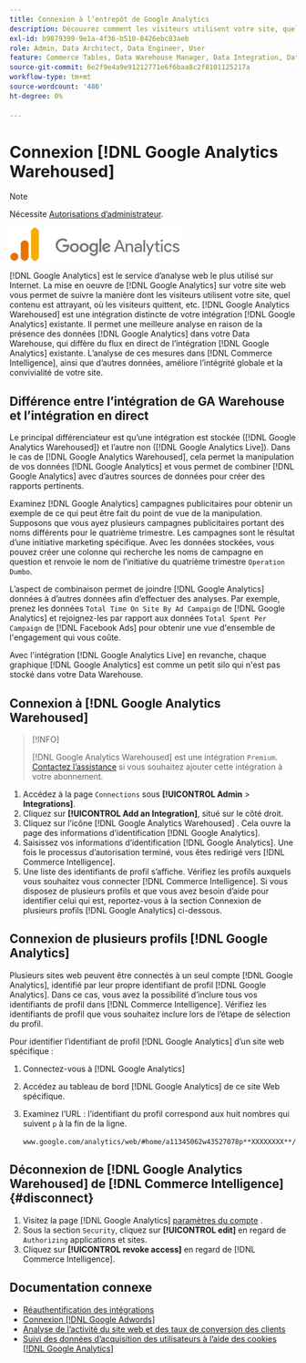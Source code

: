 ```yaml
---
title: Connexion à l’entrepôt de Google Analytics
description: Découvrez comment les visiteurs utilisent votre site, quel contenu est attrayant, où les visiteurs quittent, etc.
exl-id: b9879399-9e1a-4f36-b510-8426ebc83aeb
role: Admin, Data Architect, Data Engineer, User
feature: Commerce Tables, Data Warehouse Manager, Data Integration, Data Import/Export
source-git-commit: 6e2f9e4a9e91212771e6f6baa8c2f8101125217a
workflow-type: tm+mt
source-wordcount: '486'
ht-degree: 0%

---
```


# Connexion [!DNL Google Analytics Warehoused]

>[!NOTE]
>
>Nécessite [Autorisations d’administrateur](../../../administrator/user-management/user-management.md).

![](../../../assets/google-analytics-logo.png)

[!DNL Google Analytics] est le service d’analyse web le plus utilisé sur Internet. La mise en oeuvre de [!DNL Google Analytics] sur votre site web vous permet de suivre la manière dont les visiteurs utilisent votre site, quel contenu est attrayant, où les visiteurs quittent, etc. [!DNL Google Analytics Warehoused] est une intégration distincte de votre intégration [!DNL Google Analytics] existante. Il permet une meilleure analyse en raison de la présence des données [!DNL Google Analytics] dans votre Data Warehouse, qui diffère du flux en direct de l’intégration [!DNL Google Analytics] existante. L’analyse de ces mesures dans [!DNL Commerce Intelligence], ainsi que d’autres données, améliore l’intégrité globale et la convivialité de votre site.

## Différence entre l’intégration de GA Warehouse et l’intégration en direct

Le principal différenciateur est qu’une intégration est stockée ([!DNL Google Analytics Warehoused]) et l’autre non ([!DNL Google Analytics Live]). Dans le cas de [!DNL Google Analytics Warehoused], cela permet la manipulation de vos données [!DNL Google Analytics] et vous permet de combiner [!DNL Google Analytics] avec d’autres sources de données pour créer des rapports pertinents.

Examinez [!DNL Google Analytics] campagnes publicitaires pour obtenir un exemple de ce qui peut être fait du point de vue de la manipulation. Supposons que vous ayez plusieurs campagnes publicitaires portant des noms différents pour le quatrième trimestre. Les campagnes sont le résultat d’une initiative marketing spécifique. Avec les données stockées, vous pouvez créer une colonne qui recherche les noms de campagne en question et renvoie le nom de l’initiative du quatrième trimestre `Operation Dumbo`.

L’aspect de combinaison permet de joindre [!DNL Google Analytics] données à d’autres données afin d’effectuer des analyses. Par exemple, prenez les données `Total Time On Site By Ad Campaign` de [!DNL Google Analytics] et rejoignez-les par rapport aux données `Total Spent Per Campaign` de [!DNL Facebook Ads] pour obtenir une vue d&#39;ensemble de l&#39;engagement qui vous coûte.

Avec l&#39;intégration [!DNL Google Analytics Live] en revanche, chaque graphique [!DNL Google Analytics] est comme un petit silo qui n&#39;est pas stocké dans votre Data Warehouse.

## Connexion à [!DNL Google Analytics Warehoused]

>[!INFO]
>
>[!DNL Google Analytics Warehoused] est une intégration `Premium`. [Contactez l’assistance](https://experienceleague.adobe.com/docs/commerce-knowledge-base/kb/troubleshooting/miscellaneous/mbi-service-policies.html) si vous souhaitez ajouter cette intégration à votre abonnement.

1. Accédez à la page `Connections` sous **[!UICONTROL Admin** > **Integrations]**.
1. Cliquez sur **[!UICONTROL Add an Integration]**, situé sur le côté droit.
1. Cliquez sur l’icône [!DNL Google Analytics Warehoused] . Cela ouvre la page des informations d’identification [!DNL Google Analytics].
1. Saisissez vos informations d’identification [!DNL Google Analytics]. Une fois le processus d’autorisation terminé, vous êtes redirigé vers [!DNL Commerce Intelligence].
1. Une liste des identifiants de profil s’affiche. Vérifiez les profils auxquels vous souhaitez vous connecter [!DNL Commerce Intelligence]. Si vous disposez de plusieurs profils et que vous avez besoin d’aide pour identifier celui qui est, reportez-vous à la section Connexion de plusieurs profils [!DNL Google Analytics] ci-dessous.

## Connexion de plusieurs profils [!DNL Google Analytics]

Plusieurs sites web peuvent être connectés à un seul compte [!DNL Google Analytics], identifié par leur propre identifiant de profil [!DNL Google Analytics]. Dans ce cas, vous avez la possibilité d’inclure tous vos identifiants de profil dans [!DNL Commerce Intelligence]. Vérifiez les identifiants de profil que vous souhaitez inclure lors de l’étape de sélection du profil.

Pour identifier l’identifiant de profil [!DNL Google Analytics] d’un site web spécifique :

1. Connectez-vous à [!DNL Google Analytics]
1. Accédez au tableau de bord [!DNL Google Analytics] de ce site Web spécifique.
1. Examinez l’URL : l’identifiant du profil correspond aux huit nombres qui suivent `p` à la fin de la ligne.

   `www.google.com/analytics/web/#home/a11345062w43527078p**XXXXXXXX**/`

## Déconnexion de [!DNL Google Analytics Warehoused] de [!DNL Commerce Intelligence] {#disconnect}

1. Visitez la page [!DNL Google Analytics] [paramètres du compte](https://myaccount.google.com/intro) .
1. Sous la section `Security`, cliquez sur **[!UICONTROL edit]** en regard de `Authorizing` applications et sites.
1. Cliquez sur **[!UICONTROL revoke access]** en regard de [!DNL Commerce Intelligence].

## Documentation connexe

* [Réauthentification des intégrations](https://experienceleague.adobe.com/docs/commerce-knowledge-base/kb/how-to/mbi-reauthenticating-integrations.html)
* [Connexion [!DNL Google Adwords]](../integrations/google-adwords.md)
* [Analyse de l’activité du site web et des taux de conversion des clients](../../analysis/web-act-cust-conversion.md)
* [Suivi des données d’acquisition des utilisateurs à l’aide des cookies  [!DNL Google Analytics] ](../../analysis/google-track-user-acq.md)
